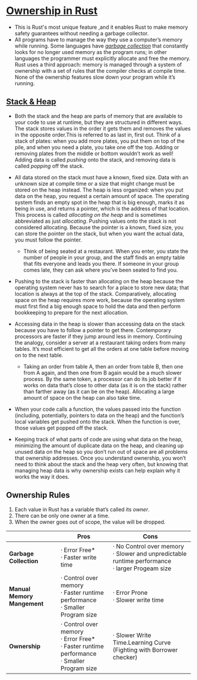 # [Ownership in Rust](https://youtu.be/VFIOSWy93H0)

- This is Rust's most unique feature ,and it enables Rust to make memory safety guarantees without needing a garbage collector.
- All programs have to manage the way they use a computer’s memory while running. Some languages have [_garbage collection_](https://www.geeksforgeeks.org/garbage-collection-java/) that constantly looks for no longer used memory as the program runs; in other languages the programmer must explicitly allocate and free the memory. Rust uses a third approach: memory is managed through a system of ownership with a set of rules that the compiler checks at compile time. None of the ownership features slow down your program while it’s running.

## [Stack & Heap](https://youtu.be/_8-ht2AKyH4)

- Both the stack and the heap are parts of memory that are available to your code to use at runtime, but they are structured in different ways. The stack stores values in the order it gets them and removes the values in the opposite order.This is referred to as last in, first out. Think of a stack of plates: when you add more plates, you put them on top of the pile, and when you need a plate, you take one off the top. Adding or removing plates from the middle or bottom wouldn’t work as well! Adding data is called _pushing_ onto the stack, and removing data is called _popping_ off the stack.
- All data stored on the stack must have a known, fixed size. Data with an unknown size at compile time or a size that might change must be stored on the heap instead. The heap is less organized: when you put data on the heap, you request a certain amount of space. The operating system finds an empty spot in the heap that is big enough, marks it as being in use, and returns a pointer, which is the address of that location. This process is called _allocating on the heap_ and is sometimes abbreviated as just _allocating_. Pushing values onto the stack is not considered allocating. Because the pointer is a known, fixed size, you can store the pointer on the stack, but when you want the actual data, you must follow the pointer.

  - Think of being seated at a restaurant. When you enter, you state the number of people in your group, and the staff finds an empty table that fits everyone and leads you there. If someone in your group comes late, they can ask where you’ve been seated to find you.

- Pushing to the stack is faster than allocating on the heap because the operating system never has to search for a place to store new data; that location is always at the top of the stack. Comparatively, allocating space on the heap requires more work, because the operating system must first find a big enough space to hold the data and then perform bookkeeping to prepare for the next allocation.
- Accessing data in the heap is slower than accessing data on the stack because you have to follow a pointer to get there. Contemporary processors are faster if they jump around less in memory. Continuing the analogy, consider a server at a restaurant taking orders from many tables. It’s most efficient to get all the orders at one table before moving on to the next table.
  - Taking an order from table A, then an order from table B, then one from A again, and then one from B again would be a much slower process. By the same token, a processor can do its job better if it works on data that’s close to other data (as it is on the stack) rather than farther away (as it can be on the heap). Allocating a large amount of space on the heap can also take time.
- When your code calls a function, the values passed into the function (including, potentially, pointers to data on the heap) and the function’s local variables get pushed onto the stack. When the function is over, those values get popped off the stack.
- Keeping track of what parts of code are using what data on the heap, minimizing the amount of duplicate data on the heap, and cleaning up unused data on the heap so you don’t run out of space are all problems that ownership addresses. Once you understand ownership, you won’t need to think about the stack and the heap very often, but knowing that managing heap data is why ownership exists can help explain why it works the way it does.

## Ownership Rules

1. Each value in Rust has a variable that’s called its _owner_.
2. There can be only one owner at a time.
3. When the owner goes out of scope, the value will be dropped.

|                             | Pros                                                                                                                       | Cons                                                                                                                  |
| --------------------------- | -------------------------------------------------------------------------------------------------------------------------- | --------------------------------------------------------------------------------------------------------------------- |
| **Garbage Collection**      | &#183; Error Free\* <br> &#183; Faster write time                                                                          | &#183; No Control over memory <br> &#183; Slower and unpredictable runtime performance <br>&#183; larger Progeam size |
| **Manual Memory Mangement** | &#183; Control over memory <br> &#183; Faster runtime performance <br>&#183; Smaller Program size                          | &#183; Error Prone <br> &#183; Slower write time                                                                      |
| **Ownership**               | &#183; Control over memory <br> &#183; Error Free\* <br> &#183; Faster runtime performance <br>&#183; Smaller Program size | &#183; Slower Write Time.Learning Curve (Fighting with Borrower checker)                                              |
